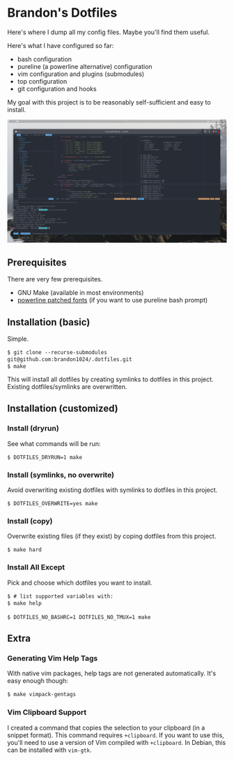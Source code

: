 # Brandon's Dotfiles
Here's where I dump all my config files. Maybe you'll find them useful.

Here's what I have configured so far:
- bash configuration
- pureline (a powerline alternative) configuration
- vim configuration and plugins (submodules)
- top configuration
- git configuration and hooks

My goal with this project is to be reasonably self-sufficient and easy to
install.

![](.gitlab/screenshot.png)


## Prerequisites
There are very few prerequisites.
- GNU Make (available in most environments)
- [powerline patched fonts](https://github.com/powerline/fonts)
(if you want to use pureline bash prompt)


## Installation (basic)
Simple.

```
$ git clone --recurse-submodules git@github.com:brandon1024/.dotfiles.git
$ make
```

This will install all dotfiles by creating symlinks to dotfiles in this project.
Existing dotfiles/symlinks are overwritten.


## Installation (customized)
### Install (dryrun)
See what commands will be run:

```
$ DOTFILES_DRYRUN=1 make
```

### Install (symlinks, no overwrite)
Avoid overwriting existing dotfiles with symlinks to dotfiles in this project.

```
$ DOTFILES_OVERWRITE=yes make
```

### Install (copy)
Overwrite existing files (if they exist) by coping dotfiles from this project.

```
$ make hard
```

### Install All Except
Pick and choose which dotfiles you want to install.

```
$ # list supported variables with:
$ make help

$ DOTFILES_NO_BASHRC=1 DOTFILES_NO_TMUX=1 make
```

## Extra
### Generating Vim Help Tags
With native vim packages, help tags are not generated automatically. It's
easy enough though:
```bash
$ make vimpack-gentags
```

### Vim Clipboard Support
I created a command that copies the selection to your clipboard (in a snippet
format). This command requires `+clipboard`. If you want to use this, you'll
need to use a version of Vim compiled with `+clipboard`. In Debian, this can be
installed with `vim-gtk`.
